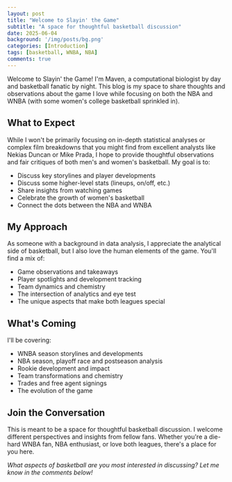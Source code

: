 ```yaml
---
layout: post
title: "Welcome to Slayin' the Game"
subtitle: "A space for thoughtful basketball discussion"
date: 2025-06-04
background: '/img/posts/bg.png'
categories: [Introduction]
tags: [basketball, WNBA, NBA]
comments: true
---
```


Welcome to Slayin' the Game! I'm Maven, a computational biologist by day and basketball fanatic by night. This blog is my space to share thoughts and observations about the game I love while focusing on both the NBA and WNBA (with some women's college basketball sprinkled in).

## What to Expect

While I won't be primarily focusing on in-depth statistical analyses or complex film breakdowns that you might find from excellent analysts like Nekias Duncan or Mike Prada, I hope to provide thoughtful observations and fair critiques of both men's and women's basketball. My goal is to:

- Discuss key storylines and player developments
- Discuss some higher-level stats (lineups, on/off, etc.)
- Share insights from watching games
- Celebrate the growth of women's basketball
- Connect the dots between the NBA and WNBA

## My Approach

As someone with a background in data analysis, I appreciate the analytical side of basketball, but I also love the human elements of the game. You'll find a mix of:

- Game observations and takeaways
- Player spotlights and development tracking
- Team dynamics and chemistry
- The intersection of analytics and eye test
- The unique aspects that make both leagues special

## What's Coming

I'll be covering:
- WNBA season storylines and developments
- NBA season, playoff race and postseason analysis
- Rookie development and impact
- Team transformations and chemistry
- Trades and free agent signings
- The evolution of the game

## Join the Conversation

This is meant to be a space for thoughtful basketball discussion. I welcome different perspectives and insights from fellow fans. Whether you're a die-hard WNBA fan, NBA enthusiast, or love both leagues, there's a place for you here.

*What aspects of basketball are you most interested in discussing? Let me know in the comments below!* 